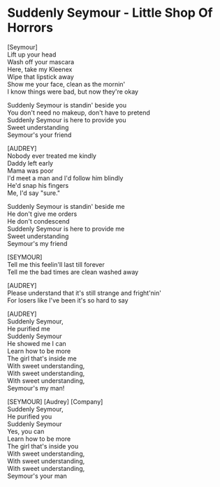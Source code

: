 # Suddenly Seymour - Little Shop Of Horrors

[Seymour]\
Lift up your head\
Wash off your mascara\
Here, take my Kleenex\
Wipe that lipstick away\
Show me your face, clean as the mornin'\
I know things were bad, but now they're okay

Suddenly Seymour is standin' beside you\
You don't need no makeup, don't have to pretend\
Suddenly Seymour is here to provide you\
Sweet understanding\
Seymour's your friend

[AUDREY]\
Nobody ever treated me kindly\
Daddy left early\
Mama was poor\
I'd meet a man and I'd follow him blindly\
He'd snap his fingers\
Me, I'd say "sure."

Suddenly Seymour is standin' beside me\
He don't give me orders\
He don't condescend\
Suddenly Seymour is here to provide me\
Sweet understanding\
Seymour's my friend

[SEYMOUR]\
Tell me this feelin'll last till forever\
Tell me the bad times are clean washed away

[AUDREY]\
Please understand that it's still strange and fright'nin'\
For losers like I've been it's so hard to say

[AUDREY]\
Suddenly Seymour,\
He purified me\
Suddenly Seymour\
He showed me I can\
Learn how to be more\
The girl that's inside me\
With sweet understanding,\
With sweet understanding,\
With sweet understanding,\
Seymour's my man!

[SEYMOUR] [Audrey] [Company]\
Suddenly Seymour,\
He purified you\
Suddenly Seymour\
Yes, you can\
Learn how to be more\
The girl that's inside you\
With sweet understanding,\
With sweet understanding,\
With sweet understanding,\
Seymour's your man